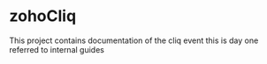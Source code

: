 # zohoCliq
This project contains documentation of the cliq event
this is day one referred to internal guides
